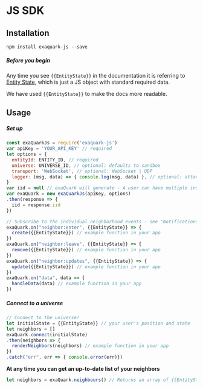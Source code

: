 

# JS SDK


## Installation

```
npm install exaquark-js --save
```



##### Before you begin


Any time you see `{{EntityState}}` in the documentation it is referring to [Entity State](entity-state.md), which is just a JS object with standard required data.

We have used `{{EntityState}}` to make the docs more readable.



## Usage


##### Set up

```javascript
const exaQuarkJs = require('exaquark-js')
var apiKey = 'YOUR_API_KEY' // required
let options = {
  entityId: ENTITY_ID, // required
  universe: UNIVERSE_ID, // optional: defaults to sandbox
  transport: 'WebSocket', // optional: WebSocket | UDP
  logger: (msg, data) => { console.log(msg, data) }, // optional: attach your own logger
}
var iid = null // exaQuark will generate - A user can have multiple instance ID's (eg, one for their phone, one for their AR glasses)
var exaQuark = new exaQuarkJs(apiKey, options)
.then(response => {
  iid = response.iid
})

// Subscribe to the individual neighborhood events - see "Notifications from exaQuark" below
exaQuark.on("neighbor:enter", {{EntityState}} => {
  create({{EntityState}}) // example function in your app
})
exaQuark.on("neighbor:leave", {{EntityState}} => {
  remove({{EntityState}}) // example function in your app
})
exaQuark.on("neighbor:updates", {{EntityState}} => {
  update({{EntityState}}) // example function in your app
})
exaQuark.on("data", data => {
  handleData(data) // example function in your app
})
```


##### Connect to a universe

```javascript
// Connect to the universe!
let initialState = {{EntityState}} // your user's position and state
let neighbors = []
exaQuark.connect(initialState)
.then(neighbors => {
  renderNeighbors(neighbors) // example function in your app
})
.catch("err", err => { console.error(err)})

```


**At any time you can get an up-to-date list of your neighbors**
```javascript
let neighbors = exaQuark.neighbours() // Returns an array of {{EntityState}}
```
